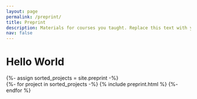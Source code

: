 ```yaml
---
layout: page
permalink: /preprint/
title: Preprint
description: Materials for courses you taught. Replace this text with your description.
nav: false
---
```


<!-- pages/preprint.md -->
<div class="preprint">
<h1>
Hello World
</h1>
  {%- assign sorted_projects = site.preprint  -%}
  <!-- Generate cards for each project -->
  <div class="container">
    <div class="row row-cols-2">
    {%- for project in sorted_projects -%}
      {% include preprint.html %}
    {%- endfor %}
    </div>
  </div>
